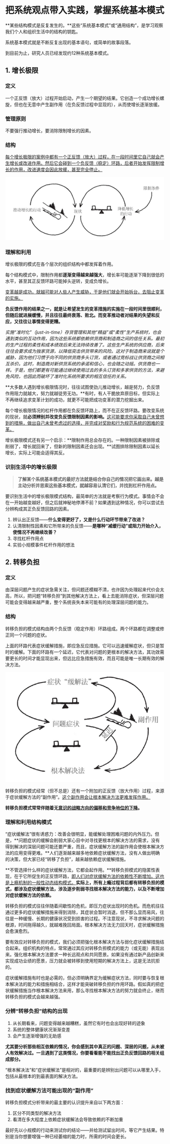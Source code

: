 # 把系统观点带入实践，掌握系统基本模式

**某些结构模式是反复发生的。**这些“系统基本模式”或“通用结构”，是学习观察我们个人和组织生活中的结构的钥匙。

系统基本模式就是不断反复出现的基本语句，或简单的故事段落。

到目前为止，研究人员已经发现约12种系统基本模式。

## 1. 增长极限

### 定义

一个正反馈（放大）过程开始启动，产生一个期望的结果。它创造一个成功增长螺旋，但也在无意中产生副作用（在负反馈过程中显现的），从而使增长逐渐放缓。

### 管理原则

不要强行推动增长，要消除限制增长的因素。

### 结构

<u>每个增长极限的案例中都有一个正反馈（放大）过程，在一段时间里它自己就会产生增长或改进作用。然后它会碰到一个负反馈（稳定）环路，后者开始发挥限制增长的作用，改进速度会因此放缓，甚至完全停止。</u>

![1572410078753](assets/1572410078753.png)

### 理解和利用

增长极限的模式在各个层次的组织结构中都发挥着作用。

每个结构模式中，限制作用都**逐渐变得越来越强大**，增长率可能逐渐下降到很低的水平，甚至其正反馈环路可能掉头逆转，变成负增长。

<u>变革越是成功，就越可能对人些人产生威胁，于是他们就会开始拆台，去阻止变革的实施。</u>

**负反馈作用的结果之一，就是让希望发生的变革措施的实施在一段时间里很顺利，但随后就进展缓慢，并且往往最终衰落、败北。而变革推动者对结果的失望和反应，又往往让事情变得更糟。**

*实施“准时化”（just-in-time）存货管理和其他“精益”或“柔性”生产系统时，也会遇到类似的互动作用，因为这些系统都依赖供货商和制造商之间的信任关系。最初的生产过程的柔性和成本绩效后来无法持续改善了。这些生产系统的供应商，后来往往会要求成为独家货源，以降低突击供货带来的风险。这对于制造商来说就是个威胁，因为他们习惯于向不同的供货商多头订货，或者通过竞标战让供货商之间相互杀价。这时，制造商对新供货系统的承诺和信心，也会随之动摇。供货商也一样。于是，他们都更有可能通过继续使用过去的多头订货和多家供货的方法，来避免风险，也因此而破坏了准时化系统所要求的相互信任的关系。*

**大多数人遇到增长极限情况时，往往试图使劲儿推动增长，越是努力，负反馈作用阻力就越大，努力就越徒劳无功。**有时，有人干脆放弃原目标，但实际上不再继续追求变革计划的成功，就更不可能把成功变革的潜力挖掘出来。

每个增长极限情况的杠杆作用都在负反馈环路上，而不在正反馈环路。要改变系统的现状，就**必须辨别并改变负反馈限制因素的影响。**<u>这可能要求你采取自己未曾想到的措施，做出自己未曾考虑过的选择，并完成对奖励和行为规范系统的困难的变革。</u>

增长极限模式还有另一个启示：**限制作用总会存在的。一种限制因素被排除或削弱了，增长就回来了，但新的限制因素还会出现。**试图排除限制因素以延长增长，实际上可能会适得其反。

### 识别生活中的增长极限

> **了解某个系统基本模式的最好方法就是结合你自己的情况把它画出来。越是主动分析并思索这些基本模式，就越容易认清它们，并找到杠杆作用点。**

要识别生活中的增长极限模式结构，最简单的方法就是考察行为模式。事情会不会在一开始越变越好，但之后就神秘地停滞不前？如果遇到这种情况，你可以尝试去分辨构成其正负反馈回路的因素。

1. 辨认出正反馈——**什么变得更好了，又是什么行动环节带来了改进？**
2. 认清限制性因素和它所带来的负反馈——**是哪种“减缓行动”或阻力开始介入，使情况不再继续改善？**
3. 寻找杠杆作用点
4. 实验小规模事件杠杆作用的想法

## 2. 转移负担

### 定义

由深层问题产生的症状急需关注，但问题还模糊不清，也许因为处理起来代价会太高，所以，把问题“转移负担”到其他解决方法上，看上去能消除症状，但深层问题可能会变得越来越严重，整个系统丧失本来可能有的处理深层问题的能力。

### 结构

转移负担的模式结构由两个负反馈（稳定作用）环路组成。两个环路都在调整或修正同一个问题的症状。

上面的环路代表症状缓解措施，即应急反应措施。它可以迅速缓解症状，但只是暂时的缓解。下面的环路有一个延迟，它代表对问题的更根本的解决方法，其功效需要更长的时间才能显现出来，但远比应急措施有效，而且可能是唯一长期有效的解决方法。

![1572582019191](assets/1572582019191.png)

转移负担的模式经常（但不总是）还有一个附加的正反馈（放大作用）过程，来源于症状缓解方法的“副作用”。<u>这个副作用会让根本解决方法更难发挥作用。</u>

**转移负担模式常常伴随着无<u>意识的战略方向的偏移和竞争地位的下降</u>。**

### 理解和利用结构模式

“症状缓解法”很有诱惑力：改善会很明显，能缓解处理困难问题的内外压力。但是，**问题症状的缓解会削弱大家心目中对寻找更根本的解决方法的需求，没有得到解决的深层问题可能还要严重，而且，症状缓解方法的副作用会使根本解决方法的应用变得更难。**人们逐渐越来越多地依赖症状缓解方法，没有人做出明确的决策，但大家已经“转移了负担”，越来越依赖症状缓解措施。

**不管选择什么样的症状缓解方法，它都会起作用。**转移负担模式的隐匿性表现，在于它所促生的正反馈环路，<u>即人们对症状缓解方法的依赖性不断增加。这也是上瘾机制的一般性动态结构模式。</u>**实际上，所有上瘾过程背后都有转移负担的模式，都涉及症状缓解方法，涉及逐步削弱寻找根本解决方法的能力，以及不断增加对症状缓解方法的依赖。**

转移负担的模式往往伴随着间歇性的危机，即压力症状出现时的危机。而危机往往通过更多的症状缓解措施来得到消除，其症状会暂时消退，但不那么显而易风，往往是一种缓慢、长期的健康状况受到损害的过程。不注意现状，不寻求解决问题的根源，时间拖得越久，就越难挽回局面。根本解决方法无力回天时，症状缓解措施会愈演愈烈。

要有效应对转移负担的模式，我们必须把强化根本解决方法与弱化症状缓解措施结合起来。组织机构的特点，常常通过其应对转移负担模式的能力（或无能）表现出来。强化根本解决方法要求一种长远观点和共同愿景。如果没有通过新产品创新来实现成功业绩的愿景，压力就会被转移到使用短期的解决方法上，这是无法抗拒的。

症状缓解措施有时也是必需的，但必须明确界定为缓解症状方法，同时要与恢复根本解决法的能力和措施相结合，这样才能突破转移负担的作用环路。假如真的把症状缓解措施当作根本解决方法来用，那么寻找根本解决方法的努力就会终止，继而转移负担的模式会越来越强。

### 分辨“转移负担”结构的出现

1. 从长期看来，问题变得越来越糟糕，虽然它有时也会出现好转的迹象
2. 系统的整体健康状况渐渐变差
3. 会产生逐渐增强的无助感

**尤其要分析那些相互依赖的情况，你会感到其中真正的问题、深层的问题，从未被人有效解决过。一旦遇到了这类情况，你要看看能不能找出正负反馈回路的相关组成部分。**

“根本解决法”和“症状缓解法”是相对的，最重要的是辨别出问题可以从哪里入手，包括从最根本的到最表面的解决方法。

### 找到症状缓解方法可能出现的“副作用”

转移负担模式分析带来的最主要的认识提升来自以下两方面：

1. 区分不同类型的解决方法
2. 看清在多大程度上依赖症状缓解法会导致依赖的不断加重

最好先以小规模的行动来测试你的结论——并给测试留出时间，等它产生结果。特别是当你想要增强一种已经萎缩的能力时，所需的时间会更长。